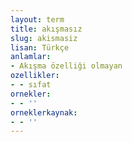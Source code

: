 ```yaml
---
layout: term
title: akışmasız
slug: akismasiz
lisan: Türkçe
anlamlar:
- Akışma özelliği olmayan
ozellikler:
- - sıfat
ornekler:
- - ''
orneklerkaynak:
- - ''
---
```

